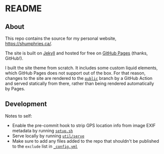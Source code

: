# README

## About

This repo contains the source for my personal website, https://shumphries.ca/.

The site is built on [Jekyll](https://github.com/jekyll/jekyll) and hosted for free on [GitHub Pages](https://pages.github.com/) (thanks, GitHub!).

I built the site theme from scratch. It includes some custom liquid elements, which GitHub Pages does not support out of the box. For that reason, changes to the site are rendered to the [`public`](https://github.com/sjahu/sjahu.github.io/tree/public) branch by a GitHub Action and served statically from there, rather than being rendered automatically by Pages.

## Development

Notes to self:
- Enable the pre-commit hook to strip GPS location info from image EXIF metadata by running [`setup.sh`](https://github.com/sjahu/sjahu.github.io/blob/main/setup.sh)
- Serve locally by running [`util/serve`](https://github.com/sjahu/sjahu.github.io/blob/main/util/serve)
- Make sure to add any files added to the repo that shouldn't be published to the `exclude` list in [`_config.yml`](https://github.com/sjahu/sjahu.github.io/blob/main/_config.yml)
